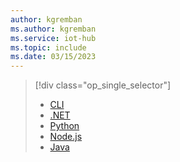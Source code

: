 ```yaml
---
author: kgremban
ms.author: kgremban
ms.service: iot-hub
ms.topic: include
ms.date: 03/15/2023
---
```

> [!div class="op_single_selector"]
> * [CLI](../articles/iot-hub/schedule-jobs-cli.md)
> * [.NET](../articles/iot-hub/schedule-jobs-dotnet.md)
> * [Python](../articles/iot-hub/schedule-jobs-python.md)
> * [Node.js](../articles/iot-hub/schedule-jobs-node.md)
> * [Java](../articles/iot-hub/schedule-jobs-java.md)

